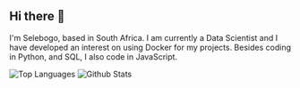 ## Hi there 👋

I'm Selebogo, based in South Africa. I am currently a Data Scientist and I have developed an interest on using Docker for my projects. Besides coding in Python, and SQL, I also code in JavaScript.


<p style="align:center">
<img style="align:center" src="https://github-readme-stats.vercel.app/api/top-langs/?username=scmosoeu&layout=compact&hide=Jupyter%20Notebook&theme=tokyonight&langs_count=6" alt="Top Languages"/>
<img style="align:center" src="https://github-readme-stats.vercel.app/api?username=scmosoeu&show_icons=true&theme=tokyonight" alt="Github Stats"/>
</p>

